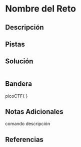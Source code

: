 # Nombre del Reto

## Descripción

## Pistas

## Solución
```bash

```
## Bandera
picoCTF{ }

## Notas Adicionales 
comando          descripción

## Referencias
